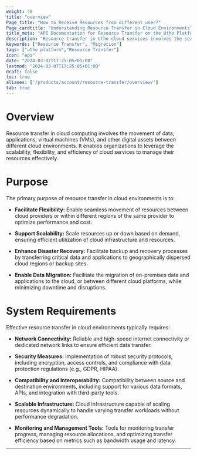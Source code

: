 ```yaml
---
weight: 40
title: "overview"
Page_title: "How to Receive Resources from different user?"
Page_cardtitle: "Understanding Resource Transfer in Cloud Environments"
title_meta: "API Documentation for Resource Transfer on the Utho Platform"
description: "Resource transfer in Utho cloud services involves the seamless movement and management of digital assets, data, applications, and computing resources within or across Utho's cloud infrastructure. This process enables organizations to optimize resource allocation, enhance scalability, and improve operational efficiency."
keywords: ["Resource Transfer", "Migration"]
tags: ["utho platform","Resource Transfer"]
icon: "api"
date: "2024-03-07T17:25:05+01:00"
lastmod: "2024-03-07T17:25:05+01:00"
draft: false
toc: true
aliases: ['/products/account/resource-transfer/overview/']
tab: true
---
```


# Overview 
Resource transfer in cloud computing involves the movement of data, applications, virtual machines (VMs), and other digital assets between different cloud environments. It enables organizations to leverage the scalability, flexibility, and efficiency of cloud services to manage their resources effectively.

# Purpose 

The primary purpose of resource transfer in cloud environments is to:

- **Facilitate Flexibility:** Enable seamless movement of resources between cloud providers or within different regions of the same provider to optimize performance and cost.

- **Support Scalability:** Scale resources up or down based on demand, ensuring efficient utilization of cloud infrastructure and resources.

- **Enhance Disaster Recovery:** Facilitate backup and recovery processes by transferring critical data and applications to geographically dispersed cloud regions or backup sites.

- **Enable Data Migration:** Facilitate the migration of on-premises data and applications to the cloud, or between different cloud platforms, while minimizing downtime and disruptions.

# System Requirements

Effective resource transfer in cloud environments typically requires:

- **Network Connectivity:** Reliable and high-speed internet connectivity or dedicated network links to ensure efficient data transfer.

- **Security Measures:** Implementation of robust security protocols, including encryption, access controls, and compliance with data protection regulations (e.g., GDPR, HIPAA).

- **Compatibility and Interoperability:** Compatibility between source and destination environments, including support for various data formats, APIs, and integration with third-party tools.

- **Scalable Infrastructure:** Cloud infrastructure capable of scaling resources dynamically to handle varying transfer workloads without performance degradation.

- **Monitoring and Management Tools:** Tools for monitoring transfer progress, managing resource allocations, and optimizing transfer efficiency based on metrics such as bandwidth usage and latency.

--- 


